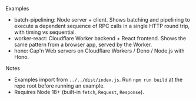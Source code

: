 Examples

- batch-pipelining: Node server + client. Shows batching and pipelining to execute a dependent sequence of RPC calls in a single HTTP round trip, with timing vs sequential.
- worker-react: Cloudflare Worker backend + React frontend. Shows the same pattern from a browser app, served by the Worker.
- hono: Cap'n Web servers on Cloudflare Workers / Deno / Node.js with Hono.

Notes

- Examples import from `../../dist/index.js`. Run `npm run build` at the repo root before running an example.
- Requires Node 18+ (built-in `fetch`, `Request`, `Response`).
